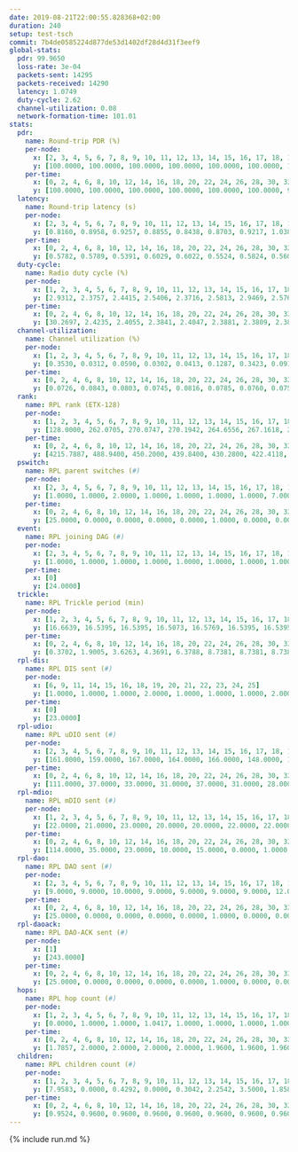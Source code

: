 ```yaml
---
date: 2019-08-21T22:00:55.828368+02:00
duration: 240
setup: test-tsch
commit: 7b4de0585224d877de53d1402df28d4d31f3eef9
global-stats:
  pdr: 99.9650
  loss-rate: 3e-04
  packets-sent: 14295
  packets-received: 14290
  latency: 1.0749
  duty-cycle: 2.62
  channel-utilization: 0.08
  network-formation-time: 101.01
stats:
  pdr:
    name: Round-trip PDR (%)
    per-node:
      x: [2, 3, 4, 5, 6, 7, 8, 9, 10, 11, 12, 13, 14, 15, 16, 17, 18, 19, 20, 21, 22, 23, 24, 25]
      y: [100.0000, 100.0000, 100.0000, 100.0000, 100.0000, 100.0000, 100.0000, 100.0000, 100.0000, 99.8294, 99.8273, 99.8333, 100.0000, 100.0000, 100.0000, 99.8331, 100.0000, 100.0000, 100.0000, 100.0000, 100.0000, 100.0000, 99.8279, 100.0000]
    per-time:
      x: [0, 2, 4, 6, 8, 10, 12, 14, 16, 18, 20, 22, 24, 26, 28, 30, 32, 34, 36, 38, 40, 42, 44, 46, 48, 50, 52, 54, 56, 58, 60, 62, 64, 66, 68, 70, 72, 74, 76, 78, 80, 82, 84, 86, 88, 90, 92, 94, 96, 98, 100, 102, 104, 106, 108, 110, 112, 114, 116, 118, 120, 122, 124, 126, 128, 130, 132, 134, 136, 138, 140, 142, 144, 146, 148, 150, 152, 154, 156, 158, 160, 162, 164, 166, 168, 170, 172, 174, 176, 178, 180, 182, 184, 186, 188, 190, 192, 194, 196, 198, 200, 202, 204, 206, 208, 210, 212, 214, 216, 218, 220, 222, 224, 226, 228, 230, 232, 234, 236, 238]
      y: [100.0000, 100.0000, 100.0000, 100.0000, 100.0000, 100.0000, 99.1667, 100.0000, 100.0000, 100.0000, 100.0000, 100.0000, 100.0000, 100.0000, 100.0000, 100.0000, 100.0000, 100.0000, 100.0000, 100.0000, 100.0000, 100.0000, 100.0000, 100.0000, 100.0000, 100.0000, 100.0000, 100.0000, 100.0000, 100.0000, 100.0000, 100.0000, 100.0000, 100.0000, 100.0000, 100.0000, 100.0000, 100.0000, 100.0000, 100.0000, 100.0000, 100.0000, 100.0000, 100.0000, 100.0000, 100.0000, 100.0000, 100.0000, 100.0000, 100.0000, 100.0000, 100.0000, 100.0000, 100.0000, 100.0000, 100.0000, 100.0000, 100.0000, 100.0000, 100.0000, 100.0000, 100.0000, 100.0000, 100.0000, 100.0000, 99.1667, 100.0000, 100.0000, 100.0000, 100.0000, 100.0000, 100.0000, 100.0000, 100.0000, 100.0000, 100.0000, 100.0000, 100.0000, 100.0000, 99.1667, 100.0000, 100.0000, 100.0000, 100.0000, 100.0000, 100.0000, 100.0000, 100.0000, 100.0000, 100.0000, 100.0000, 100.0000, 100.0000, 100.0000, 100.0000, 100.0000, 100.0000, 100.0000, 100.0000, 100.0000, 100.0000, 100.0000, 100.0000, 100.0000, 100.0000, 100.0000, 100.0000, 100.0000, 100.0000, 99.1667, 100.0000, 100.0000, 100.0000, 100.0000, 100.0000, 99.1667, 100.0000, 100.0000, 100.0000, 100.0000]
  latency:
    name: Round-trip latency (s)
    per-node:
      x: [2, 3, 4, 5, 6, 7, 8, 9, 10, 11, 12, 13, 14, 15, 16, 17, 18, 19, 20, 21, 22, 23, 24, 25]
      y: [0.8160, 0.8958, 0.9257, 0.8855, 0.8438, 0.8703, 0.9217, 1.0381, 0.8188, 1.0956, 1.0175, 1.0186, 1.0076, 1.1375, 1.0500, 1.0894, 1.1702, 1.2785, 1.2117, 1.4524, 1.3623, 1.2884, 1.3013, 1.3267]
    per-time:
      x: [0, 2, 4, 6, 8, 10, 12, 14, 16, 18, 20, 22, 24, 26, 28, 30, 32, 34, 36, 38, 40, 42, 44, 46, 48, 50, 52, 54, 56, 58, 60, 62, 64, 66, 68, 70, 72, 74, 76, 78, 80, 82, 84, 86, 88, 90, 92, 94, 96, 98, 100, 102, 104, 106, 108, 110, 112, 114, 116, 118, 120, 122, 124, 126, 128, 130, 132, 134, 136, 138, 140, 142, 144, 146, 148, 150, 152, 154, 156, 158, 160, 162, 164, 166, 168, 170, 172, 174, 176, 178, 180, 182, 184, 186, 188, 190, 192, 194, 196, 198, 200, 202, 204, 206, 208, 210, 212, 214, 216, 218, 220, 222, 224, 226, 228, 230, 232, 234, 236, 238]
      y: [0.5782, 0.5789, 0.5391, 0.6029, 0.6022, 0.5524, 0.5824, 0.5600, 0.5568, 0.5845, 0.5568, 0.5396, 0.5633, 0.5913, 0.5984, 0.6109, 0.5943, 0.5541, 0.5520, 0.5763, 0.5370, 0.5833, 0.5439, 0.6002, 0.6348, 0.5579, 0.5385, 0.5514, 0.5525, 0.5687, 0.6301, 0.6137, 0.5986, 0.5986, 0.5296, 0.6415, 0.6409, 0.6291, 0.5847, 0.6395, 0.5635, 0.8165, 0.8828, 0.6680, 0.6025, 0.6311, 0.6237, 1.0491, 1.0098, 0.8594, 0.8113, 0.6502, 0.6478, 1.1346, 1.4006, 1.2139, 0.9879, 0.9295, 0.7794, 1.1981, 1.5096, 1.4641, 1.3986, 1.2121, 1.0153, 1.2471, 1.4864, 1.4949, 1.4763, 1.4775, 1.4885, 1.4249, 1.4878, 1.4897, 1.4929, 1.4738, 1.4711, 1.5227, 1.4854, 1.5050, 1.5300, 1.4736, 1.4746, 1.5133, 1.4593, 1.4948, 1.4706, 1.4837, 1.4985, 1.5363, 1.5076, 1.4795, 1.4735, 1.4400, 1.5051, 1.4969, 1.4929, 1.4755, 1.5111, 1.5416, 1.5279, 1.5542, 1.4653, 1.4710, 1.5118, 1.5112, 1.5634, 1.4939, 1.4744, 1.5010, 1.5096, 1.5165, 1.5286, 1.5139, 1.4803, 1.5667, 1.4804, 1.4851, 1.5226, 1.5297]
  duty-cycle:
    name: Radio duty cycle (%)
    per-node:
      x: [1, 2, 3, 4, 5, 6, 7, 8, 9, 10, 11, 12, 13, 14, 15, 16, 17, 18, 19, 20, 21, 22, 23, 24, 25]
      y: [2.9312, 2.3757, 2.4415, 2.5406, 2.3716, 2.5813, 2.9469, 2.5767, 2.4832, 2.5010, 2.4645, 2.5875, 2.5641, 2.5592, 2.6021, 2.6142, 2.4741, 2.8312, 2.6671, 2.6691, 2.6735, 2.7034, 2.6956, 2.8628, 2.7258]
    per-time:
      x: [0, 2, 4, 6, 8, 10, 12, 14, 16, 18, 20, 22, 24, 26, 28, 30, 32, 34, 36, 38, 40, 42, 44, 46, 48, 50, 52, 54, 56, 58, 60, 62, 64, 66, 68, 70, 72, 74, 76, 78, 80, 82, 84, 86, 88, 90, 92, 94, 96, 98, 100, 102, 104, 106, 108, 110, 112, 114, 116, 118, 120, 122, 124, 126, 128, 130, 132, 134, 136, 138, 140, 142, 144, 146, 148, 150, 152, 154, 156, 158, 160, 162, 164, 166, 168, 170, 172, 174, 176, 178, 180, 182, 184, 186, 188, 190, 192, 194, 196, 198, 200, 202, 204, 206, 208, 210, 212, 214, 216, 218, 220, 222, 224, 226, 228, 230, 232, 234, 236, 238]
      y: [30.2697, 2.4235, 2.4055, 2.3841, 2.4047, 2.3881, 2.3809, 2.3881, 2.3916, 2.3804, 2.3877, 2.3772, 2.3767, 2.3740, 2.4165, 2.3987, 2.4008, 2.3861, 2.3755, 2.3755, 2.3811, 2.3706, 2.3965, 2.3825, 2.3842, 2.3835, 2.3853, 2.3792, 2.3870, 2.3916, 2.3698, 2.3834, 2.3819, 2.3812, 2.3952, 2.3756, 2.3769, 2.3825, 2.3857, 2.3785, 2.3841, 2.3794, 2.3917, 2.3992, 2.3840, 2.3745, 2.3850, 2.3808, 2.3895, 2.3814, 2.3774, 2.3977, 2.3853, 2.3859, 2.3839, 2.3737, 2.3800, 2.3957, 2.3752, 2.3719, 2.3891, 2.3842, 2.3679, 2.3799, 2.3713, 2.3732, 2.3952, 2.3808, 2.3854, 2.3810, 2.3826, 2.3997, 2.3918, 2.3796, 2.3836, 2.3969, 2.3799, 2.3823, 2.3894, 2.3762, 2.3897, 2.3916, 2.3841, 2.3785, 2.3858, 2.3910, 2.4001, 2.3889, 2.3841, 2.3991, 2.3897, 2.3974, 2.3900, 2.3932, 2.3862, 2.3880, 2.3818, 2.3798, 2.3865, 2.3982, 2.4024, 2.4054, 2.3882, 2.3791, 2.3759, 2.3862, 2.3786, 2.3848, 2.3746, 2.3797, 2.3837, 2.3902, 2.3855, 2.3756, 2.3798, 2.3735, 2.3855, 2.3694, 2.3813, 2.3834]
  channel-utilization:
    name: Channel utilization (%)
    per-node:
      x: [1, 2, 3, 4, 5, 6, 7, 8, 9, 10, 11, 12, 13, 14, 15, 16, 17, 18, 19, 20, 21, 22, 23, 24, 25]
      y: [0.3530, 0.0312, 0.0590, 0.0302, 0.0413, 0.1287, 0.3423, 0.0914, 0.0334, 0.0517, 0.0342, 0.0309, 0.0559, 0.0311, 0.0735, 0.1041, 0.0348, 0.1460, 0.0317, 0.0430, 0.0355, 0.0320, 0.0329, 0.0304, 0.0327]
    per-time:
      x: [0, 2, 4, 6, 8, 10, 12, 14, 16, 18, 20, 22, 24, 26, 28, 30, 32, 34, 36, 38, 40, 42, 44, 46, 48, 50, 52, 54, 56, 58, 60, 62, 64, 66, 68, 70, 72, 74, 76, 78, 80, 82, 84, 86, 88, 90, 92, 94, 96, 98, 100, 102, 104, 106, 108, 110, 112, 114, 116, 118, 120, 122, 124, 126, 128, 130, 132, 134, 136, 138, 140, 142, 144, 146, 148, 150, 152, 154, 156, 158, 160, 162, 164, 166, 168, 170, 172, 174, 176, 178, 180, 182, 184, 186, 188, 190, 192, 194, 196, 198, 200, 202, 204, 206, 208, 210, 212, 214, 216, 218, 220, 222, 224, 226, 228, 230, 232, 234, 236, 238]
      y: [0.0726, 0.0843, 0.0803, 0.0745, 0.0816, 0.0785, 0.0760, 0.0753, 0.0776, 0.0750, 0.0782, 0.0734, 0.0737, 0.0709, 0.0897, 0.0816, 0.0840, 0.0761, 0.0731, 0.0730, 0.0761, 0.0708, 0.0808, 0.0745, 0.0750, 0.0746, 0.0756, 0.0748, 0.0779, 0.0798, 0.0700, 0.0755, 0.0739, 0.0730, 0.0800, 0.0726, 0.0743, 0.0765, 0.0777, 0.0741, 0.0748, 0.0727, 0.0780, 0.0813, 0.0758, 0.0718, 0.0787, 0.0747, 0.0775, 0.0727, 0.0722, 0.0809, 0.0763, 0.0773, 0.0764, 0.0723, 0.0745, 0.0816, 0.0714, 0.0703, 0.0778, 0.0754, 0.0689, 0.0755, 0.0713, 0.0713, 0.0807, 0.0748, 0.0770, 0.0744, 0.0752, 0.0823, 0.0800, 0.0747, 0.0772, 0.0825, 0.0745, 0.0749, 0.0775, 0.0712, 0.0793, 0.0807, 0.0756, 0.0739, 0.0769, 0.0769, 0.0818, 0.0777, 0.0763, 0.0830, 0.0776, 0.0834, 0.0774, 0.0793, 0.0756, 0.0767, 0.0757, 0.0765, 0.0765, 0.0836, 0.0847, 0.0843, 0.0772, 0.0720, 0.0720, 0.0790, 0.0755, 0.0781, 0.0725, 0.0741, 0.0751, 0.0792, 0.0769, 0.0722, 0.0760, 0.0729, 0.0784, 0.0702, 0.0778, 0.0769]
  rank:
    name: RPL rank (ETX-128)
    per-node:
      x: [1, 2, 3, 4, 5, 6, 7, 8, 9, 10, 11, 12, 13, 14, 15, 16, 17, 18, 19, 20, 21, 22, 23, 24, 25]
      y: [128.0000, 262.0705, 270.0747, 270.1942, 264.6556, 267.1618, 272.5270, 296.8465, 424.9960, 294.9502, 449.2500, 402.0041, 414.5081, 698.2656, 429.1189, 443.3171, 436.1992, 466.8050, 822.6463, 828.1089, 866.2602, 576.4486, 628.8926, 629.9627, 625.1203]
    per-time:
      x: [0, 2, 4, 6, 8, 10, 12, 14, 16, 18, 20, 22, 24, 26, 28, 30, 32, 34, 36, 38, 40, 42, 44, 46, 48, 50, 52, 54, 56, 58, 60, 62, 64, 66, 68, 70, 72, 74, 76, 78, 80, 82, 84, 86, 88, 90, 92, 94, 96, 98, 100, 102, 104, 106, 108, 110, 112, 114, 116, 118, 120, 122, 124, 126, 128, 130, 132, 134, 136, 138, 140, 142, 144, 146, 148, 150, 152, 154, 156, 158, 160, 162, 164, 166, 168, 170, 172, 174, 176, 178, 180, 182, 184, 186, 188, 190, 192, 194, 196, 198, 200, 202, 204, 206, 208, 210, 212, 214, 216, 218, 220, 222, 224, 226, 228, 230, 232, 234, 236, 238]
      y: [4215.7887, 488.9400, 450.2000, 439.8400, 430.2800, 422.4118, 422.8600, 421.8200, 411.9020, 410.0588, 403.7400, 401.2000, 398.9200, 402.6600, 416.8627, 412.4600, 413.4000, 416.2600, 415.8800, 415.7000, 417.7000, 415.6400, 418.8400, 417.7000, 418.4600, 415.9800, 411.4314, 403.7000, 403.7000, 418.1200, 415.9200, 415.3800, 415.5400, 415.0800, 406.6154, 402.3600, 401.1000, 400.0200, 406.3400, 409.5962, 404.9200, 412.1400, 411.7600, 413.9800, 418.2000, 424.5385, 412.4902, 414.6667, 413.4600, 408.6667, 404.2000, 416.8800, 414.8800, 415.8800, 415.5400, 416.1600, 412.9455, 409.4800, 404.5098, 403.6400, 410.4400, 415.4400, 413.0800, 415.0600, 413.7255, 414.5098, 422.8824, 416.1800, 417.5000, 414.8600, 414.2800, 416.5800, 414.2745, 411.3000, 426.0962, 419.4200, 415.1600, 411.9200, 410.6800, 416.2600, 420.6981, 417.0000, 417.9412, 413.3600, 413.5000, 410.2549, 411.6200, 410.7600, 413.3800, 416.2000, 416.1538, 412.8113, 404.6400, 406.5294, 406.0600, 410.4400, 430.9800, 426.9216, 423.9200, 426.2600, 441.4528, 429.0196, 415.1400, 418.1800, 425.1569, 423.8600, 422.0200, 423.2800, 421.6346, 415.9412, 421.0400, 415.3725, 408.0600, 406.6000, 406.5200, 407.0577, 410.3600, 406.2157, 409.4118, 400.0200]
  pswitch:
    name: RPL parent switches (#)
    per-node:
      x: [2, 3, 4, 5, 6, 7, 8, 9, 10, 11, 12, 13, 14, 15, 16, 17, 18, 19, 20, 21, 22, 23, 24, 25]
      y: [1.0000, 1.0000, 2.0000, 1.0000, 1.0000, 1.0000, 1.0000, 7.0000, 1.0000, 4.0000, 6.0000, 8.0000, 1.0000, 4.0000, 6.0000, 1.0000, 1.0000, 6.0000, 8.0000, 6.0000, 4.0000, 3.0000, 2.0000, 2.0000]
    per-time:
      x: [0, 2, 4, 6, 8, 10, 12, 14, 16, 18, 20, 22, 24, 26, 28, 30, 32, 34, 36, 38, 40, 42, 44, 46, 48, 50, 52, 54, 56, 58, 60, 62, 64, 66, 68, 70, 72, 74, 76, 78, 80, 82, 84, 86, 88, 90, 92, 94, 96, 98, 100, 102, 104, 106, 108, 110, 112, 114, 116, 118, 120, 122, 124, 126, 128, 130, 132, 134, 136, 138, 140, 142, 144, 146, 148, 150, 152, 154, 156, 158, 160, 162, 164, 166, 168, 170, 172, 174, 176, 178, 180, 182, 184, 186, 188, 190, 192, 194, 196, 198, 200, 202, 204, 206, 208, 210, 212, 214, 216, 218, 220, 222, 224, 226, 228, 230, 232, 234, 236]
      y: [25.0000, 0.0000, 0.0000, 0.0000, 0.0000, 1.0000, 0.0000, 0.0000, 1.0000, 1.0000, 0.0000, 0.0000, 0.0000, 0.0000, 1.0000, 0.0000, 0.0000, 0.0000, 0.0000, 0.0000, 0.0000, 0.0000, 0.0000, 0.0000, 0.0000, 0.0000, 1.0000, 0.0000, 0.0000, 0.0000, 0.0000, 0.0000, 0.0000, 0.0000, 2.0000, 0.0000, 0.0000, 0.0000, 0.0000, 2.0000, 0.0000, 0.0000, 0.0000, 0.0000, 0.0000, 2.0000, 1.0000, 1.0000, 0.0000, 1.0000, 0.0000, 0.0000, 0.0000, 0.0000, 0.0000, 0.0000, 5.0000, 0.0000, 1.0000, 0.0000, 0.0000, 0.0000, 0.0000, 0.0000, 1.0000, 1.0000, 1.0000, 0.0000, 2.0000, 0.0000, 0.0000, 0.0000, 1.0000, 0.0000, 2.0000, 0.0000, 0.0000, 0.0000, 0.0000, 0.0000, 3.0000, 0.0000, 1.0000, 0.0000, 0.0000, 1.0000, 0.0000, 0.0000, 0.0000, 0.0000, 2.0000, 3.0000, 0.0000, 1.0000, 0.0000, 0.0000, 0.0000, 1.0000, 0.0000, 0.0000, 3.0000, 1.0000, 0.0000, 0.0000, 1.0000, 0.0000, 0.0000, 0.0000, 2.0000, 1.0000, 0.0000, 1.0000, 0.0000, 0.0000, 0.0000, 2.0000, 0.0000, 1.0000, 1.0000]
  event:
    name: RPL joining DAG (#)
    per-node:
      x: [2, 3, 4, 5, 6, 7, 8, 9, 10, 11, 12, 13, 14, 15, 16, 17, 18, 19, 20, 21, 22, 23, 24, 25]
      y: [1.0000, 1.0000, 1.0000, 1.0000, 1.0000, 1.0000, 1.0000, 1.0000, 1.0000, 1.0000, 1.0000, 1.0000, 1.0000, 1.0000, 1.0000, 1.0000, 1.0000, 1.0000, 1.0000, 1.0000, 1.0000, 1.0000, 1.0000, 1.0000]
    per-time:
      x: [0]
      y: [24.0000]
  trickle:
    name: RPL Trickle period (min)
    per-node:
      x: [1, 2, 3, 4, 5, 6, 7, 8, 9, 10, 11, 12, 13, 14, 15, 16, 17, 18, 19, 20, 21, 22, 23, 24, 25]
      y: [16.6639, 16.5395, 16.5395, 16.5073, 16.5769, 16.5395, 16.5395, 16.5395, 16.4832, 16.5769, 16.5063, 16.5491, 16.5497, 16.5228, 16.5345, 16.5422, 16.5228, 16.5228, 16.5244, 16.5497, 16.5422, 16.6023, 16.5987, 16.5304, 16.5769]
    per-time:
      x: [0, 2, 4, 6, 8, 10, 12, 14, 16, 18, 20, 22, 24, 26, 28, 30, 32, 34, 36, 38, 40, 42, 44, 46, 48, 50, 52, 54, 56, 58, 60, 62, 64, 66, 68, 70, 72, 74, 76, 78, 80, 82, 84, 86, 88, 90, 92, 94, 96, 98, 100, 102, 104, 106, 108, 110, 112, 114, 116, 118, 120, 122, 124, 126, 128, 130, 132, 134, 136, 138, 140, 142, 144, 146, 148, 150, 152, 154, 156, 158, 160, 162, 164, 166, 168, 170, 172, 174, 176, 178, 180, 182, 184, 186, 188, 190, 192, 194, 196, 198, 200, 202, 204, 206, 208, 210, 212, 214, 216, 218, 220, 222, 224, 226, 228, 230, 232, 234, 236, 238]
      y: [0.3702, 1.9005, 3.6263, 4.3691, 6.3788, 8.7381, 8.7381, 8.7381, 9.2521, 17.3049, 17.4763, 17.4763, 17.4763, 17.4763, 17.4763, 17.4763, 17.4763, 17.4763, 17.4763, 17.4763, 17.4763, 17.4763, 17.4763, 17.4763, 17.4763, 17.4763, 17.4763, 17.4763, 17.4763, 17.4763, 17.4763, 17.4763, 17.4763, 17.4763, 17.4763, 17.4763, 17.4763, 17.4763, 17.4763, 17.4763, 17.4763, 17.4763, 17.4763, 17.4763, 17.4763, 17.4763, 17.4763, 17.4763, 17.4763, 17.4763, 17.4763, 17.4763, 17.4763, 17.4763, 17.4763, 17.4763, 17.4763, 17.4763, 17.4763, 17.4763, 17.4763, 17.4763, 17.4763, 17.4763, 17.4763, 17.4763, 17.4763, 17.4763, 17.4763, 17.4763, 17.4763, 17.4763, 17.4763, 17.4763, 17.4763, 17.4763, 17.4763, 17.4763, 17.4763, 17.4763, 17.4763, 17.4763, 17.4763, 17.4763, 17.4763, 17.4763, 17.4763, 17.4763, 17.4763, 17.4763, 17.4763, 17.4763, 17.4763, 17.4763, 17.4763, 17.4763, 17.4763, 17.4763, 17.4763, 17.4763, 17.4763, 17.4763, 17.4763, 17.4763, 17.4763, 17.4763, 17.4763, 17.4763, 17.4763, 17.4763, 17.4763, 17.4763, 17.4763, 17.4763, 17.4763, 17.4763, 17.4763, 17.4763, 17.4763, 17.4763]
  rpl-dis:
    name: RPL DIS sent (#)
    per-node:
      x: [6, 9, 11, 14, 15, 16, 18, 19, 20, 21, 22, 23, 24, 25]
      y: [1.0000, 1.0000, 1.0000, 2.0000, 1.0000, 1.0000, 1.0000, 2.0000, 2.0000, 2.0000, 2.0000, 2.0000, 3.0000, 2.0000]
    per-time:
      x: [0]
      y: [23.0000]
  rpl-udio:
    name: RPL uDIO sent (#)
    per-node:
      x: [2, 3, 4, 5, 6, 7, 8, 9, 10, 11, 12, 13, 14, 15, 16, 17, 18, 19, 20, 21, 22, 23, 24, 25]
      y: [161.0000, 159.0000, 167.0000, 164.0000, 166.0000, 148.0000, 158.0000, 167.0000, 163.0000, 164.0000, 169.0000, 168.0000, 168.0000, 163.0000, 165.0000, 171.0000, 144.0000, 171.0000, 161.0000, 169.0000, 168.0000, 162.0000, 161.0000, 163.0000]
    per-time:
      x: [0, 2, 4, 6, 8, 10, 12, 14, 16, 18, 20, 22, 24, 26, 28, 30, 32, 34, 36, 38, 40, 42, 44, 46, 48, 50, 52, 54, 56, 58, 60, 62, 64, 66, 68, 70, 72, 74, 76, 78, 80, 82, 84, 86, 88, 90, 92, 94, 96, 98, 100, 102, 104, 106, 108, 110, 112, 114, 116, 118, 120, 122, 124, 126, 128, 130, 132, 134, 136, 138, 140, 142, 144, 146, 148, 150, 152, 154, 156, 158, 160, 162, 164, 166, 168, 170, 172, 174, 176, 178, 180, 182, 184, 186, 188, 190, 192, 194, 196, 198, 200, 202, 204, 206, 208, 210, 212, 214, 216, 218, 220, 222, 224, 226, 228, 230, 232, 234, 236, 238, 240]
      y: [111.0000, 37.0000, 33.0000, 31.0000, 37.0000, 31.0000, 28.0000, 29.0000, 38.0000, 30.0000, 32.0000, 35.0000, 34.0000, 31.0000, 31.0000, 31.0000, 33.0000, 26.0000, 32.0000, 29.0000, 32.0000, 33.0000, 30.0000, 31.0000, 32.0000, 32.0000, 32.0000, 30.0000, 33.0000, 34.0000, 34.0000, 30.0000, 33.0000, 27.0000, 35.0000, 28.0000, 29.0000, 36.0000, 34.0000, 31.0000, 34.0000, 34.0000, 31.0000, 24.0000, 33.0000, 35.0000, 33.0000, 32.0000, 34.0000, 31.0000, 31.0000, 36.0000, 32.0000, 31.0000, 31.0000, 31.0000, 33.0000, 32.0000, 39.0000, 26.0000, 33.0000, 37.0000, 29.0000, 32.0000, 33.0000, 31.0000, 26.0000, 30.0000, 37.0000, 33.0000, 34.0000, 31.0000, 30.0000, 29.0000, 36.0000, 27.0000, 31.0000, 30.0000, 35.0000, 29.0000, 31.0000, 29.0000, 36.0000, 32.0000, 30.0000, 32.0000, 33.0000, 32.0000, 31.0000, 32.0000, 29.0000, 34.0000, 30.0000, 29.0000, 35.0000, 32.0000, 30.0000, 32.0000, 33.0000, 32.0000, 31.0000, 39.0000, 26.0000, 32.0000, 31.0000, 37.0000, 30.0000, 38.0000, 30.0000, 33.0000, 36.0000, 33.0000, 35.0000, 32.0000, 35.0000, 29.0000, 34.0000, 29.0000, 30.0000, 35.0000, 0.0000]
  rpl-mdio:
    name: RPL mDIO sent (#)
    per-node:
      x: [1, 2, 3, 4, 5, 6, 7, 8, 9, 10, 11, 12, 13, 14, 15, 16, 17, 18, 19, 20, 21, 22, 23, 24, 25]
      y: [22.0000, 21.0000, 23.0000, 20.0000, 20.0000, 22.0000, 22.0000, 21.0000, 22.0000, 20.0000, 20.0000, 20.0000, 23.0000, 20.0000, 21.0000, 23.0000, 23.0000, 21.0000, 20.0000, 21.0000, 20.0000, 21.0000, 20.0000, 21.0000, 20.0000]
    per-time:
      x: [0, 2, 4, 6, 8, 10, 12, 14, 16, 18, 20, 22, 24, 26, 28, 30, 32, 34, 36, 38, 40, 42, 44, 46, 48, 50, 52, 54, 56, 58, 60, 62, 64, 66, 68, 70, 72, 74, 76, 78, 80, 82, 84, 86, 88, 90, 92, 94, 96, 98, 100, 102, 104, 106, 108, 110, 112, 114, 116, 118, 120, 122, 124, 126, 128, 130, 132, 134, 136, 138, 140, 142, 144, 146, 148, 150, 152, 154, 156, 158, 160, 162, 164, 166, 168, 170, 172, 174, 176, 178, 180, 182, 184, 186, 188, 190, 192, 194, 196, 198, 200, 202, 204, 206, 208, 210, 212, 214, 216, 218, 220, 222, 224, 226, 228, 230, 232, 234, 236, 238]
      y: [114.0000, 35.0000, 23.0000, 10.0000, 15.0000, 0.0000, 1.0000, 13.0000, 11.0000, 0.0000, 0.0000, 0.0000, 0.0000, 3.0000, 6.0000, 5.0000, 4.0000, 7.0000, 0.0000, 0.0000, 0.0000, 0.0000, 4.0000, 4.0000, 5.0000, 9.0000, 3.0000, 0.0000, 0.0000, 0.0000, 1.0000, 6.0000, 6.0000, 8.0000, 4.0000, 0.0000, 0.0000, 0.0000, 0.0000, 2.0000, 5.0000, 6.0000, 6.0000, 6.0000, 0.0000, 0.0000, 0.0000, 0.0000, 5.0000, 7.0000, 3.0000, 5.0000, 5.0000, 0.0000, 0.0000, 0.0000, 0.0000, 5.0000, 5.0000, 4.0000, 7.0000, 4.0000, 0.0000, 0.0000, 0.0000, 2.0000, 6.0000, 4.0000, 4.0000, 8.0000, 1.0000, 0.0000, 0.0000, 0.0000, 2.0000, 11.0000, 2.0000, 7.0000, 3.0000, 0.0000, 0.0000, 0.0000, 0.0000, 5.0000, 2.0000, 8.0000, 6.0000, 4.0000, 0.0000, 0.0000, 0.0000, 1.0000, 5.0000, 7.0000, 4.0000, 7.0000, 1.0000, 0.0000, 0.0000, 0.0000, 1.0000, 7.0000, 6.0000, 7.0000, 4.0000, 0.0000, 0.0000, 0.0000, 0.0000, 3.0000, 8.0000, 6.0000, 5.0000, 3.0000, 0.0000, 0.0000, 0.0000, 0.0000, 1.0000, 4.0000]
  rpl-dao:
    name: RPL DAO sent (#)
    per-node:
      x: [2, 3, 4, 5, 6, 7, 8, 9, 10, 11, 12, 13, 14, 15, 16, 17, 18, 19, 20, 21, 22, 23, 24, 25]
      y: [9.0000, 9.0000, 10.0000, 9.0000, 9.0000, 9.0000, 9.0000, 12.0000, 9.0000, 10.0000, 13.0000, 13.0000, 9.0000, 11.0000, 13.0000, 9.0000, 9.0000, 11.0000, 12.0000, 11.0000, 10.0000, 11.0000, 9.0000, 9.0000]
    per-time:
      x: [0, 2, 4, 6, 8, 10, 12, 14, 16, 18, 20, 22, 24, 26, 28, 30, 32, 34, 36, 38, 40, 42, 44, 46, 48, 50, 52, 54, 56, 58, 60, 62, 64, 66, 68, 70, 72, 74, 76, 78, 80, 82, 84, 86, 88, 90, 92, 94, 96, 98, 100, 102, 104, 106, 108, 110, 112, 114, 116, 118, 120, 122, 124, 126, 128, 130, 132, 134, 136, 138, 140, 142, 144, 146, 148, 150, 152, 154, 156, 158, 160, 162, 164, 166, 168, 170, 172, 174, 176, 178, 180, 182, 184, 186, 188, 190, 192, 194, 196, 198, 200, 202, 204, 206, 208, 210, 212, 214, 216, 218, 220, 222, 224, 226, 228, 230, 232, 234, 236, 238, 240]
      y: [25.0000, 0.0000, 0.0000, 0.0000, 0.0000, 1.0000, 0.0000, 0.0000, 1.0000, 1.0000, 0.0000, 0.0000, 0.0000, 0.0000, 22.0000, 0.0000, 0.0000, 0.0000, 0.0000, 1.0000, 0.0000, 0.0000, 1.0000, 1.0000, 0.0000, 0.0000, 1.0000, 0.0000, 18.0000, 3.0000, 0.0000, 0.0000, 0.0000, 1.0000, 2.0000, 0.0000, 1.0000, 1.0000, 0.0000, 2.0000, 0.0000, 1.0000, 8.0000, 9.0000, 0.0000, 2.0000, 1.0000, 1.0000, 1.0000, 1.0000, 0.0000, 1.0000, 1.0000, 1.0000, 1.0000, 1.0000, 7.0000, 10.0000, 1.0000, 0.0000, 1.0000, 1.0000, 1.0000, 0.0000, 1.0000, 1.0000, 2.0000, 0.0000, 3.0000, 1.0000, 1.0000, 13.0000, 3.0000, 0.0000, 2.0000, 0.0000, 1.0000, 0.0000, 0.0000, 0.0000, 7.0000, 0.0000, 3.0000, 0.0000, 1.0000, 11.0000, 2.0000, 0.0000, 0.0000, 1.0000, 3.0000, 2.0000, 0.0000, 1.0000, 3.0000, 1.0000, 0.0000, 2.0000, 0.0000, 9.0000, 7.0000, 1.0000, 0.0000, 0.0000, 1.0000, 3.0000, 0.0000, 0.0000, 2.0000, 3.0000, 0.0000, 1.0000, 0.0000, 1.0000, 9.0000, 5.0000, 1.0000, 1.0000, 1.0000, 3.0000, 0.0000]
  rpl-daoack:
    name: RPL DAO-ACK sent (#)
    per-node:
      x: [1]
      y: [243.0000]
    per-time:
      x: [0, 2, 4, 6, 8, 10, 12, 14, 16, 18, 20, 22, 24, 26, 28, 30, 32, 34, 36, 38, 40, 42, 44, 46, 48, 50, 52, 54, 56, 58, 60, 62, 64, 66, 68, 70, 72, 74, 76, 78, 80, 82, 84, 86, 88, 90, 92, 94, 96, 98, 100, 102, 104, 106, 108, 110, 112, 114, 116, 118, 120, 122, 124, 126, 128, 130, 132, 134, 136, 138, 140, 142, 144, 146, 148, 150, 152, 154, 156, 158, 160, 162, 164, 166, 168, 170, 172, 174, 176, 178, 180, 182, 184, 186, 188, 190, 192, 194, 196, 198, 200, 202, 204, 206, 208, 210, 212, 214, 216, 218, 220, 222, 224, 226, 228, 230, 232, 234, 236, 238]
      y: [25.0000, 0.0000, 0.0000, 0.0000, 0.0000, 1.0000, 0.0000, 0.0000, 1.0000, 1.0000, 0.0000, 0.0000, 0.0000, 0.0000, 21.0000, 0.0000, 0.0000, 0.0000, 0.0000, 1.0000, 0.0000, 0.0000, 1.0000, 1.0000, 0.0000, 0.0000, 1.0000, 0.0000, 17.0000, 3.0000, 0.0000, 0.0000, 0.0000, 1.0000, 2.0000, 0.0000, 1.0000, 1.0000, 0.0000, 2.0000, 0.0000, 1.0000, 9.0000, 8.0000, 0.0000, 2.0000, 1.0000, 1.0000, 1.0000, 1.0000, 0.0000, 1.0000, 1.0000, 1.0000, 1.0000, 1.0000, 7.0000, 10.0000, 1.0000, 0.0000, 1.0000, 1.0000, 1.0000, 0.0000, 1.0000, 1.0000, 2.0000, 0.0000, 3.0000, 1.0000, 1.0000, 13.0000, 3.0000, 0.0000, 2.0000, 0.0000, 1.0000, 0.0000, 0.0000, 0.0000, 7.0000, 0.0000, 3.0000, 0.0000, 1.0000, 11.0000, 2.0000, 0.0000, 0.0000, 1.0000, 3.0000, 2.0000, 0.0000, 1.0000, 3.0000, 1.0000, 0.0000, 2.0000, 0.0000, 9.0000, 7.0000, 1.0000, 0.0000, 0.0000, 1.0000, 3.0000, 0.0000, 0.0000, 2.0000, 3.0000, 0.0000, 1.0000, 0.0000, 1.0000, 9.0000, 5.0000, 1.0000, 1.0000, 1.0000, 3.0000]
  hops:
    name: RPL hop count (#)
    per-node:
      x: [1, 2, 3, 4, 5, 6, 7, 8, 9, 10, 11, 12, 13, 14, 15, 16, 17, 18, 19, 20, 21, 22, 23, 24, 25]
      y: [0.0000, 1.0000, 1.0000, 1.0417, 1.0000, 1.0000, 1.0000, 1.0000, 2.0000, 1.0000, 2.0000, 2.0000, 2.0000, 2.0000, 2.0000, 2.1583, 2.0000, 2.0000, 3.0502, 3.0000, 3.0000, 3.0460, 3.1339, 3.1172, 3.0753]
    per-time:
      x: [0, 2, 4, 6, 8, 10, 12, 14, 16, 18, 20, 22, 24, 26, 28, 30, 32, 34, 36, 38, 40, 42, 44, 46, 48, 50, 52, 54, 56, 58, 60, 62, 64, 66, 68, 70, 72, 74, 76, 78, 80, 82, 84, 86, 88, 90, 92, 94, 96, 98, 100, 102, 104, 106, 108, 110, 112, 114, 116, 118, 120, 122, 124, 126, 128, 130, 132, 134, 136, 138, 140, 142, 144, 146, 148, 150, 152, 154, 156, 158, 160, 162, 164, 166, 168, 170, 172, 174, 176, 178, 180, 182, 184, 186, 188, 190, 192, 194, 196, 198, 200, 202, 204, 206, 208, 210, 212, 214, 216, 218, 220, 222, 224, 226, 228, 230, 232, 234, 236, 238]
      y: [1.7857, 2.0000, 2.0000, 2.0000, 2.0000, 1.9600, 1.9600, 1.9600, 1.9600, 1.9400, 1.9200, 1.9200, 1.9200, 1.9200, 1.9000, 1.8800, 1.8800, 1.8800, 1.8800, 1.8800, 1.8800, 1.8800, 1.8800, 1.8800, 1.8800, 1.8800, 1.8800, 1.8800, 1.8800, 1.8800, 1.8800, 1.8800, 1.8800, 1.8800, 1.8800, 1.8800, 1.8800, 1.8800, 1.8800, 1.8800, 1.8800, 1.8800, 1.8800, 1.8800, 1.8800, 1.8800, 1.8800, 1.8800, 1.8800, 1.8800, 1.8800, 1.8800, 1.8800, 1.8800, 1.8800, 1.8800, 1.8800, 1.8800, 1.8800, 1.8800, 1.8800, 1.8800, 1.8800, 1.8800, 1.8800, 1.8800, 1.8800, 1.8800, 1.8800, 1.8800, 1.8800, 1.8800, 1.8800, 1.8800, 1.8800, 1.9200, 1.9200, 1.9200, 1.9200, 1.9200, 1.9200, 1.9200, 1.9200, 1.9200, 1.9200, 1.9800, 2.0400, 2.0400, 2.0400, 2.0400, 2.0400, 1.9400, 1.9200, 1.9200, 1.9200, 1.9200, 1.9200, 1.9200, 1.9200, 1.9200, 1.9200, 1.9200, 1.9200, 1.9200, 1.9000, 1.8800, 1.8800, 1.8800, 1.8800, 1.8800, 1.8800, 1.8800, 1.8800, 1.8800, 1.8800, 1.8800, 1.8800, 1.8800, 1.8800, 1.8800]
  children:
    name: RPL children count (#)
    per-node:
      x: [1, 2, 3, 4, 5, 6, 7, 8, 9, 10, 11, 12, 13, 14, 15, 16, 17, 18, 19, 20, 21, 22, 23, 24, 25]
      y: [7.9583, 0.0000, 0.4292, 0.0000, 0.3042, 2.2542, 3.5000, 1.8583, 0.0000, 0.5333, 0.0000, 0.0000, 0.7500, 0.0000, 0.9875, 2.0292, 0.0000, 3.0375, 0.0000, 0.3264, 0.0000, 0.0000, 0.0000, 0.0000, 0.0000]
    per-time:
      x: [0, 2, 4, 6, 8, 10, 12, 14, 16, 18, 20, 22, 24, 26, 28, 30, 32, 34, 36, 38, 40, 42, 44, 46, 48, 50, 52, 54, 56, 58, 60, 62, 64, 66, 68, 70, 72, 74, 76, 78, 80, 82, 84, 86, 88, 90, 92, 94, 96, 98, 100, 102, 104, 106, 108, 110, 112, 114, 116, 118, 120, 122, 124, 126, 128, 130, 132, 134, 136, 138, 140, 142, 144, 146, 148, 150, 152, 154, 156, 158, 160, 162, 164, 166, 168, 170, 172, 174, 176, 178, 180, 182, 184, 186, 188, 190, 192, 194, 196, 198, 200, 202, 204, 206, 208, 210, 212, 214, 216, 218, 220, 222, 224, 226, 228, 230, 232, 234, 236, 238]
      y: [0.9524, 0.9600, 0.9600, 0.9600, 0.9600, 0.9600, 0.9600, 0.9600, 0.9600, 0.9600, 0.9600, 0.9600, 0.9600, 0.9600, 0.9600, 0.9600, 0.9600, 0.9600, 0.9600, 0.9600, 0.9600, 0.9600, 0.9600, 0.9600, 0.9600, 0.9600, 0.9600, 0.9600, 0.9600, 0.9600, 0.9600, 0.9600, 0.9600, 0.9600, 0.9600, 0.9600, 0.9600, 0.9600, 0.9600, 0.9600, 0.9600, 0.9600, 0.9600, 0.9600, 0.9600, 0.9600, 0.9600, 0.9600, 0.9600, 0.9600, 0.9600, 0.9600, 0.9600, 0.9600, 0.9600, 0.9600, 0.9600, 0.9600, 0.9600, 0.9600, 0.9600, 0.9600, 0.9600, 0.9600, 0.9600, 0.9600, 0.9600, 0.9600, 0.9600, 0.9600, 0.9600, 0.9600, 0.9600, 0.9600, 0.9600, 0.9600, 0.9600, 0.9600, 0.9600, 0.9600, 0.9600, 0.9600, 0.9600, 0.9600, 0.9600, 0.9600, 0.9600, 0.9600, 0.9600, 0.9600, 0.9600, 0.9600, 0.9600, 0.9600, 0.9600, 0.9600, 0.9600, 0.9600, 0.9600, 0.9600, 0.9600, 0.9600, 0.9600, 0.9600, 0.9600, 0.9600, 0.9600, 0.9600, 0.9600, 0.9600, 0.9600, 0.9600, 0.9600, 0.9600, 0.9600, 0.9600, 0.9600, 0.9600, 0.9600, 0.9600]
---
```


{% include run.md %}
